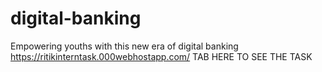 # digital-banking
Empowering youths with this new era of digital banking
https://ritikinterntask.000webhostapp.com/   TAB HERE TO SEE THE TASK
